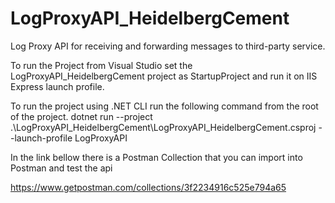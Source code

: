 # LogProxyAPI_HeidelbergCement

Log Proxy API for receiving and forwarding messages to third-party service.

To run the Project from Visual Studio set the 
LogProxyAPI_HeidelbergCement project as StartupProject and run it on IIS Express launch profile. 

To run the project using .NET CLI run the following command from the root of the project.
dotnet run --project .\LogProxyAPI_HeidelbergCement\LogProxyAPI_HeidelbergCement.csproj --launch-profile LogProxyAPI

In the link bellow there is a Postman Collection that you can import into Postman and test the api

https://www.getpostman.com/collections/3f2234916c525e794a65
